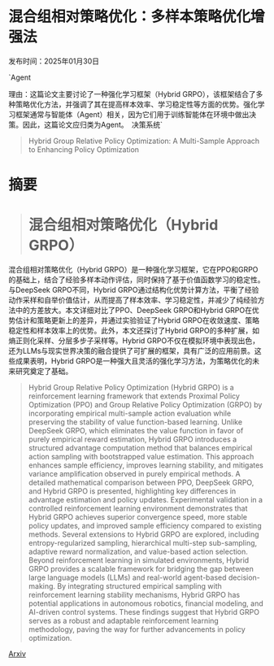 # 混合组相对策略优化：多样本策略优化增强法

发布时间：2025年01月30日

`Agent

理由：这篇论文主要讨论了一种强化学习框架（Hybrid GRPO），该框架结合了多种策略优化方法，并强调了其在提高样本效率、学习稳定性等方面的优势。强化学习框架通常与智能体（Agent）相关，因为它们用于训练智能体在环境中做出决策。因此，这篇论文应归类为Agent。` `决策系统`

> Hybrid Group Relative Policy Optimization: A Multi-Sample Approach to Enhancing Policy Optimization

# 摘要

> # 混合组相对策略优化（Hybrid GRPO）
混合组相对策略优化（Hybrid GRPO）是一种强化学习框架，它在PPO和GRPO的基础上，结合了经验多样本动作评估，同时保持了基于价值函数学习的稳定性。与DeepSeek GRPO不同，Hybrid GRPO通过结构化优势计算方法，平衡了经验动作采样和自举价值估计，从而提高了样本效率、学习稳定性，并减少了纯经验方法中的方差放大。本文详细对比了PPO、DeepSeek GRPO和Hybrid GRPO在优势估计和策略更新上的差异，并通过实验验证了Hybrid GRPO在收敛速度、策略稳定性和样本效率上的优势。此外，本文还探讨了Hybrid GRPO的多种扩展，如熵正则化采样、分层多步子采样等。Hybrid GRPO不仅在模拟环境中表现出色，还为LLMs与现实世界决策的融合提供了可扩展的框架，具有广泛的应用前景。这些成果表明，Hybrid GRPO是一种强大且灵活的强化学习方法，为策略优化的未来研究奠定了基础。

> Hybrid Group Relative Policy Optimization (Hybrid GRPO) is a reinforcement learning framework that extends Proximal Policy Optimization (PPO) and Group Relative Policy Optimization (GRPO) by incorporating empirical multi-sample action evaluation while preserving the stability of value function-based learning. Unlike DeepSeek GRPO, which eliminates the value function in favor of purely empirical reward estimation, Hybrid GRPO introduces a structured advantage computation method that balances empirical action sampling with bootstrapped value estimation. This approach enhances sample efficiency, improves learning stability, and mitigates variance amplification observed in purely empirical methods. A detailed mathematical comparison between PPO, DeepSeek GRPO, and Hybrid GRPO is presented, highlighting key differences in advantage estimation and policy updates. Experimental validation in a controlled reinforcement learning environment demonstrates that Hybrid GRPO achieves superior convergence speed, more stable policy updates, and improved sample efficiency compared to existing methods. Several extensions to Hybrid GRPO are explored, including entropy-regularized sampling, hierarchical multi-step sub-sampling, adaptive reward normalization, and value-based action selection. Beyond reinforcement learning in simulated environments, Hybrid GRPO provides a scalable framework for bridging the gap between large language models (LLMs) and real-world agent-based decision-making. By integrating structured empirical sampling with reinforcement learning stability mechanisms, Hybrid GRPO has potential applications in autonomous robotics, financial modeling, and AI-driven control systems. These findings suggest that Hybrid GRPO serves as a robust and adaptable reinforcement learning methodology, paving the way for further advancements in policy optimization.

[Arxiv](https://arxiv.org/abs/2502.01652)